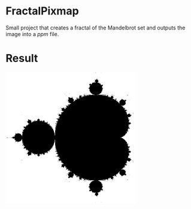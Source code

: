 # FractalPixmap
Small project that creates a fractal of the Mandelbrot set and outputs the image into a _ppm_ file.

# Result
<img src="resources/fractal_out.png" title="Fractal of the Mandelbrot set" width="350">
